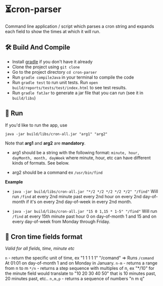 # ⏳cron-parser

Command line application / script which parses a cron string and expands each field to show the times at which it will run.

## 🛠 Build And Compile

- Install [gradle](https://gradle.org/) if you don't have it already
- Clone the project using `git clone`
- Go to the project directory `cd cron-parser`
- Run `gradle compileJava` in your terminal to compile the code
- Run `gradle test` to run unit tests. Run `open build/reports/tests/test/index.html` to see test results.
- Run `gradle fatJar` to generate a jar file that you can run (see it in `build/libs`)

## 🏃 Run

If you'd like to run the app, use

`java -jar build/libs/cron-all.jar "arg1" "arg2"`

Note that **arg1** and **arg2** are **mandatory**.

- arg1 should be a string with the following format: `minute, hour, dayMonth, month, dayWeek` where minute, hour, etc can have different kinds of formats. See below.

- arg2 should be a command ex `/usr/bin/find`

**Example**

- `java -jar build/libs/cron-all.jar "*/2 */2 */2 */2 */2" "/find"`
  Will run `/find` at every 2nd minute past every 2nd hour on every 2nd day-of-month if it's on every 2nd day-of-week in every 2nd month.

- `java -jar build/libs/cron-all.jar "15 0 1,15 * 1-5" "/find"`
  Will run `/find` at every 15th minute past hour 0 on day-of-month 1 and 15 and on every day-of-week from Monday through Friday.

## 📕 Cron time fields format

_Valid for all fields, time, minute etc_

`n` - return the specific unit of time, ex "1 1 1 1 1" "/comand" => Runs `/comand` At 01:01 on day-of-month 1 and on Monday in January.
`n-m` - returns a range from n to m
`*/n` - returns a step sequence with multiples of n, ex "\*/10" for the minute field would translate to "10 20 30 40 50" that is 10 minutes past, 20 minutes past, etc..
`n,m,p` - returns a sequence of numbers "n m q"
